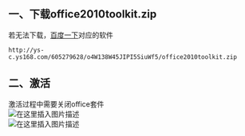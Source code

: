 ## 一、下载office2010toolkit.zip  
若无法下载，[百度一下](https://www.baidu.com)对应的软件
```
http://ys-c.ys168.com/605279628/o4W138W45JIPI5SiuWf5/office2010toolkit.zip
```
## 二、激活  
激活过程中需要关闭office套件  
![在这里插入图片描述](https://img-blog.csdnimg.cn/20190129135622245.png?x-oss-process=image/watermark,type_ZmFuZ3poZW5naGVpdGk,shadow_10,text_aHR0cHM6Ly9ibG9nLmNzZG4ubmV0L3FxXzI1NTk4NDUz,size_16,color_FFFFFF,t_70)  
![在这里插入图片描述](https://img-blog.csdnimg.cn/20190129135637312.png?x-oss-process=image/watermark,type_ZmFuZ3poZW5naGVpdGk,shadow_10,text_aHR0cHM6Ly9ibG9nLmNzZG4ubmV0L3FxXzI1NTk4NDUz,size_16,color_FFFFFF,t_70)  
